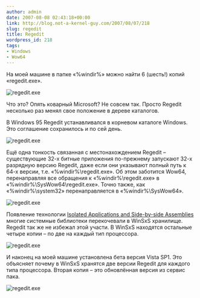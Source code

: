 ```yaml
---
author: admin
date: 2007-08-08 02:43:18+00:00
link: http://blog.not-a-kernel-guy.com/2007/08/07/218
slug: regedit
title: Regedit
wordpress_id: 218
tags:
- Windows
- Wow64
---
```


На моей машине в папке «%windir%» можно найти 6 (шесть!) копий «regedit.exe».

![regedit.exe](/2007/08/regedit_0.png)

Что это? Опять коварный Microsoft? Не совсем так. Просто Regedit несколько раз менял свое положение в дереве каталогов. 

В Windows 95 Regedit устанавливался в корневом каталоге Windows. Это соглашение сохранилось и по сей день. 

![regedit.exe](/2007/08/regedit_1.png)

Ещё одна тонкость связанная с местонахождением Regedit – существующие 32-х битные приложения по-прежнему запускают 32-х разрядную версию Regedit, даже если они указывают полный путь к 64-х версии, т.е. «%windir%\regedit.exe». Об этом заботится Wow64, перенаправляя все обращения к «%windir%\regedit.exe» в «%windir%\SysWow64\regedit.exe». Точно также, как «%windir%\system32» перенаправляется в «%windir%\SysWow64».

![regedit.exe](/2007/08/regedit_2.png)

Появление технологии [Isolated Applications and Side-by-side Assemblies](http://msdn2.microsoft.com/en-us/library/aa375193.aspx) многие системные библиотеки перекочевали в WinSxS хранилище. Regedit так же не избежал этой участи. В WinSxS находятся остальные четыре копии – по две на каждый тип процессора.

![regedit.exe](/2007/08/regedit_3.png)

И наконец на моей машине установлена бета версия Vista SP1. Это объясняет почему в WinSxS хранятся две версии Regedit для каждого типа процессора. Вторая копия – это обновлённая версия из сервис пака.

![regedit.exe](/2007/08/regedit_4.png)
